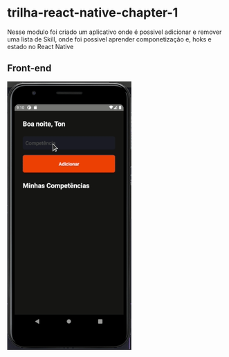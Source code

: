 # trilha-react-native-chapter-1

Nesse modulo foi criado um aplicativo onde é possivel adicionar e remover  uma lista de Skill, onde foi possivel aprender componetização e, hoks e estado no React Native

## Front-end

<img src='https://raw.githubusercontent.com/tonoliveira96/trilha-react-native-chapter-1/master/assets/Peek-rnchapter1.gif'>

